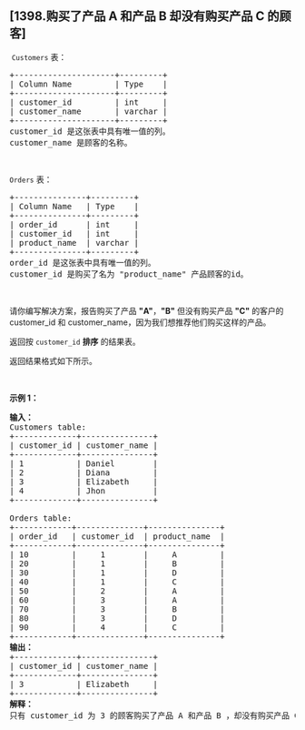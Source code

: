 ## [1398.购买了产品 A 和产品 B 却没有购买产品 C 的顾客]
<p>&nbsp;<code>Customers</code>&nbsp;表：</p>

<pre>
+---------------------+---------+
| Column Name         | Type    |
+---------------------+---------+
| customer_id         | int     |
| customer_name       | varchar |
+---------------------+---------+
customer_id 是这张表中具有唯一值的列。
customer_name 是顾客的名称。</pre>

<p>&nbsp;</p>

<p><code>Orders</code>&nbsp;表：</p>

<pre>
+---------------+---------+
| Column Name   | Type    |
+---------------+---------+
| order_id      | int     |
| customer_id   | int     |
| product_name  | varchar |
+---------------+---------+
order_id 是这张表中具有唯一值的列。
customer_id 是购买了名为 "product_name" 产品顾客的id。
</pre>

<p>&nbsp;</p>

<p>请你编写解决方案，报告购买了产品 <strong>"A"</strong>，<strong>"B"</strong> 但没有购买产品 <strong>"C"</strong> 的客户的 customer_id 和 customer_name，因为我们想推荐他们购买这样的产品。</p>

<p>返回按 <code>customer_id</code> <strong>排序</strong> 的结果表。</p>

<p>返回结果格式如下所示。</p>

<p>&nbsp;</p>

<p><strong>示例 1：</strong></p>

<pre>
<strong>输入：</strong>
Customers table:
+-------------+---------------+
| customer_id | customer_name |
+-------------+---------------+
| 1           | Daniel        |
| 2           | Diana         |
| 3           | Elizabeth     |
| 4           | Jhon          |
+-------------+---------------+

Orders table:
+------------+--------------+---------------+
| order_id   | customer_id  | product_name  |
+------------+--------------+---------------+
| 10         |     1        |     A         |
| 20         |     1        |     B         |
| 30         |     1        |     D         |
| 40         |     1        |     C         |
| 50         |     2        |     A         |
| 60         |     3        |     A         |
| 70         |     3        |     B         |
| 80         |     3        |     D         |
| 90         |     4        |     C         |
+------------+--------------+---------------+
<strong>输出：</strong>
+-------------+---------------+
| customer_id | customer_name |
+-------------+---------------+
| 3           | Elizabeth     |
+-------------+---------------+
<strong>解释：</strong>
只有 customer_id 为 3 的顾客购买了产品 A 和产品 B ，却没有购买产品 C 。</pre>
